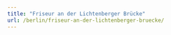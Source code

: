 ```yaml
---
title: "Friseur an der Lichtenberger Brücke"
url: /berlin/friseur-an-der-lichtenberger-bruecke/
---
```

